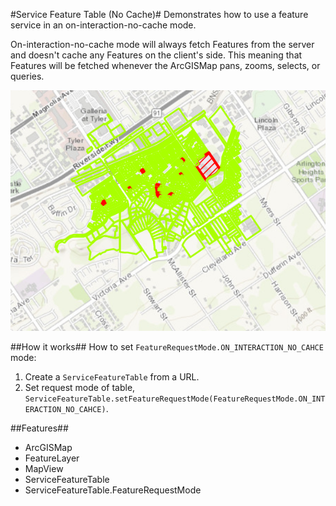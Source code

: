 #Service Feature Table (No Cache)#
Demonstrates how to use a feature service in an on-interaction-no-cache mode.

On-interaction-no-cache mode will always fetch Features from the server and doesn't cache any Features on the client's side. This meaning that Features will be fetched whenever the ArcGISMap pans, zooms, selects, or queries.

![](ServiceFeatureLayerNoCache.png)

##How it works##
How to set `FeatureRequestMode.ON_INTERACTION_NO_CAHCE` mode:

1. Create a `ServiceFeatureTable` from a URL.
2. Set request mode of table, `ServiceFeatureTable.setFeatureRequestMode(FeatureRequestMode.ON_INTERACTION_NO_CAHCE)`.

##Features##
- ArcGISMap
- FeatureLayer
- MapView
- ServiceFeatureTable
- ServiceFeatureTable.FeatureRequestMode
